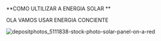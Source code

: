 **COMO ULTILIZAR A ENERGIA SOLAR **

OLA VAMOS USAR ENERGIA CONCIENTE 

![depositphotos_5111838-stock-photo-solar-panel-on-a-red](C:\Users\vaio\Desktop\depositphotos_5111838-stock-photo-solar-panel-on-a-red.jpg)





